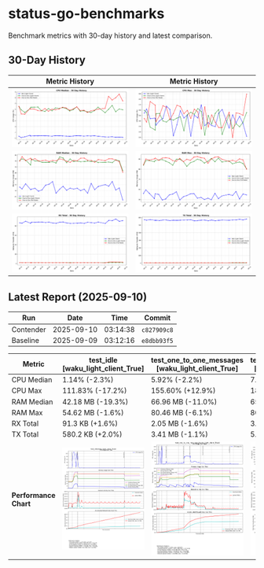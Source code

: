 # status-go-benchmarks

Benchmark metrics with 30-day history and latest comparison.

## 30-Day History

| Metric History                                         | Metric History                                     |
|--------------------------------------------------------|----------------------------------------------------|
| ![cpu_median_history.png](docs/cpu_median_history.png) | ![cpu_max_history.png](docs/cpu_max_history.png)   |
| ![ram_median_history.png](docs/ram_median_history.png) | ![ram_max_history.png](docs/ram_max_history.png)   |
| ![rx_total_history.png](docs/rx_total_history.png)     | ![tx_total_history.png](docs/tx_total_history.png) |

## Latest Report (2025-09-10)

| Run       | Date       | Time     | Commit      |
|-----------|------------|----------|-------------|
| Contender | 2025-09-10 | 03:14:38 | `c827909c8` |
| Baseline  | 2025-09-09 | 03:12:16 | `e8dbb93f5` |

| Metric                | test_idle<br>[waku_light_client_True]                                                                                            | test_one_to_one_messages<br>[waku_light_client_True]                                                                                                           | test_one_to_one_messages<br>[waku_light_client_False]                                                                                                            |
|-----------------------|----------------------------------------------------------------------------------------------------------------------------------|----------------------------------------------------------------------------------------------------------------------------------------------------------------|------------------------------------------------------------------------------------------------------------------------------------------------------------------|
| CPU Median            | 1.14% (-2.3%)                                                                                                                    | 5.92% (-2.2%)                                                                                                                                                  | 7.44% (-13.8%)                                                                                                                                                   |
| CPU Max               | 111.83% (-17.2%)                                                                                                                 | 155.60% (+12.9%)                                                                                                                                               | 189.39% (+26.0%)                                                                                                                                                 |
| RAM Median            | 42.18 MB (-19.3%)                                                                                                                | 66.96 MB (-11.0%)                                                                                                                                              | 65.61 MB (-12.0%)                                                                                                                                                |
| RAM Max               | 54.62 MB (-1.6%)                                                                                                                 | 80.46 MB (-6.1%)                                                                                                                                               | 80.03 MB (-10.3%)                                                                                                                                                |
| RX Total              | 91.3 KB (+1.6%)                                                                                                                  | 2.05 MB (-1.6%)                                                                                                                                                | 3.03 MB (-2.7%)                                                                                                                                                  |
| TX Total              | 580.2 KB (+2.0%)                                                                                                                 | 3.41 MB (-1.1%)                                                                                                                                                | 5.17 MB (-0.7%)                                                                                                                                                  |
| **Performance Chart** | ![test_idle[waku_light_client_True]](benchmarks/20250910T031438_c827909c8/test_idle[waku_light_client_True]-20250910-030718.png) | ![test_one_to_one_messages[waku_light_client_True]](benchmarks/20250910T031438_c827909c8/test_one_to_one_messages[waku_light_client_True]-20250910-031356.png) | ![test_one_to_one_messages[waku_light_client_False]](benchmarks/20250910T031438_c827909c8/test_one_to_one_messages[waku_light_client_False]-20250910-031036.png) |
